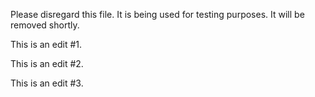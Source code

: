 Please disregard this file. It is being used for testing purposes. It will be removed shortly.

This is an edit #1.

This is an edit #2.

This is an edit #3.
